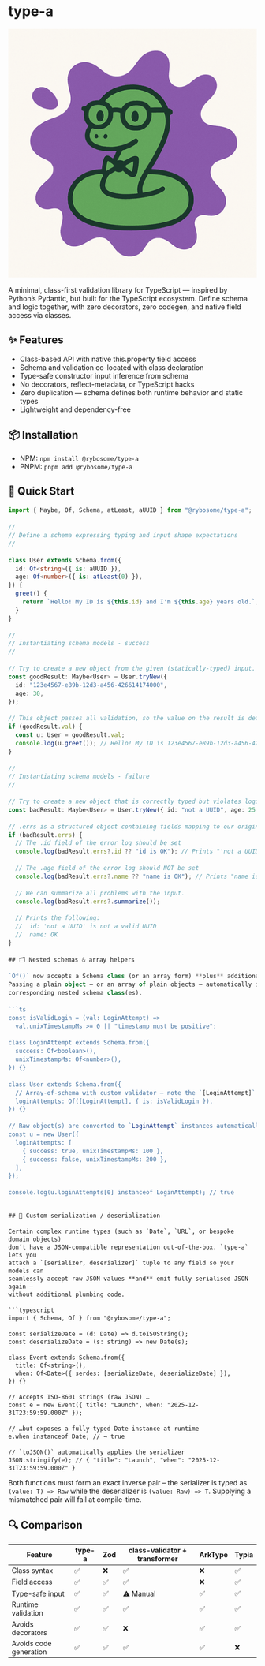 # type-a

<img src="https://github.com/rybosome/type-a/raw/refs/heads/main/docs/assets/anna-adder.png">

A minimal, class-first validation library for TypeScript — inspired by Python’s Pydantic, but built for the TypeScript ecosystem. Define schema and logic together, with zero decorators, zero codegen, and native field access via classes.

## ✨ Features

- Class-based API with native this.property field access
- Schema and validation co-located with class declaration
- Type-safe constructor input inference from schema
- No decorators, reflect-metadata, or TypeScript hacks
- Zero duplication — schema defines both runtime behavior and static types
- Lightweight and dependency-free

## 📦 Installation

- NPM: `npm install @rybosome/type-a`
- PNPM: `pnpm add @rybosome/type-a`

## 🚀 Quick Start

````typescript
import { Maybe, Of, Schema, atLeast, aUUID } from "@rybosome/type-a";

//
// Define a schema expressing typing and input shape expectations
//

class User extends Schema.from({
  id: Of<string>({ is: aUUID }),
  age: Of<number>({ is: atLeast(0) }),
}) {
  greet() {
    return `Hello! My ID is ${this.id} and I'm ${this.age} years old.`;
  }
}

//
// Instantiating schema models - success
//

// Try to create a new object from the given (statically-typed) input.
const goodResult: Maybe<User> = User.tryNew({
  id: "123e4567-e89b-12d3-a456-426614174000",
  age: 30,
});

// This object passes all validation, so the value on the result is defined.
if (goodResult.val) {
  const u: User = goodResult.val;
  console.log(u.greet()); // Hello! My ID is 123e4567-e89b-12d3-a456-426614174000 and I'm 30 years old.
}

//
// Instantiating schema models - failure
//

// Try to create a new object that is correctly typed but violates logical constraints.
const badResult: Maybe<User> = User.tryNew({ id: "not a UUID", age: 25 });

// .errs is a structured object containing fields mapping to our original object.
if (badResult.errs) {
  // The .id field of the error log should be set
  console.log(badResult.errs?.id ?? "id is OK"); // Prints "'not a UUID' is not a valid UUID"

  // The .age field of the error log should NOT be set
  console.log(badResult.errs?.name ?? "name is OK"); // Prints "name is OK"

  // We can summarize all problems with the input.
  console.log(badResult.errs?.summarize());

  // Prints the following:
  //  id: 'not a UUID' is not a valid UUID
  //  name: OK
}

## 🗂️ Nested schemas & array helpers

`Of()` now accepts a Schema class (or an array form) **plus** additional field options.
Passing a plain object — or an array of plain objects — automatically instantiates the
corresponding nested schema class(es).

```ts
const isValidLogin = (val: LoginAttempt) =>
  val.unixTimestampMs >= 0 || "timestamp must be positive";

class LoginAttempt extends Schema.from({
  success: Of<boolean>(),
  unixTimestampMs: Of<number>(),
}) {}

class User extends Schema.from({
  // Array-of-schema with custom validator – note the `[LoginAttempt]` wrapper
  loginAttempts: Of([LoginAttempt], { is: isValidLogin }),
}) {}

// Raw object(s) are converted to `LoginAttempt` instances automatically
const u = new User({
  loginAttempts: [
    { success: true, unixTimestampMs: 100 },
    { success: false, unixTimestampMs: 200 },
  ],
});

console.log(u.loginAttempts[0] instanceof LoginAttempt); // true
````

```

## 🔄 Custom serialization / deserialization

Certain complex runtime types (such as `Date`, `URL`, or bespoke domain objects)
don’t have a JSON-compatible representation out-of-the-box. `type-a` lets you
attach a `[serializer, deserializer]` tuple to any field so your models can
seamlessly accept raw JSON values **and** emit fully serialised JSON again –
without additional plumbing code.

```typescript
import { Schema, Of } from "@rybosome/type-a";

const serializeDate = (d: Date) => d.toISOString();
const deserializeDate = (s: string) => new Date(s);

class Event extends Schema.from({
  title: Of<string>(),
  when: Of<Date>({ serdes: [serializeDate, deserializeDate] }),
}) {}

// Accepts ISO-8601 strings (raw JSON) …
const e = new Event({ title: "Launch", when: "2025-12-31T23:59:59.000Z" });

// …but exposes a fully-typed Date instance at runtime
e.when instanceof Date; // → true

// `toJSON()` automatically applies the serializer
JSON.stringify(e); // { "title": "Launch", "when": "2025-12-31T23:59:59.000Z" }
```

Both functions must form an exact inverse pair – the serializer is typed as
`(value: T) => Raw` while the deserializer is `(value: Raw) => T`. Supplying a
mismatched pair will fail at compile-time.

## 🔍 Comparison

| Feature                | type-a | Zod | class-validator + transformer | ArkType | Typia |
| ---------------------- | ------ | --- | ----------------------------- | ------- | ----- |
| Class syntax           | ✅     | ❌  | ✅                            | ❌      | ✅    |
| Field access           | ✅     | ✅  | ✅                            | ❌      | ✅    |
| Type-safe input        | ✅     | ✅  | ⚠️ Manual                     | ✅      | ✅    |
| Runtime validation     | ✅     | ✅  | ✅                            | ✅      | ✅    |
| Avoids decorators      | ✅     | ✅  | ❌                            | ✅      | ✅    |
| Avoids code generation | ✅     | ✅  | ✅                            | ✅      | ❌    |
```
